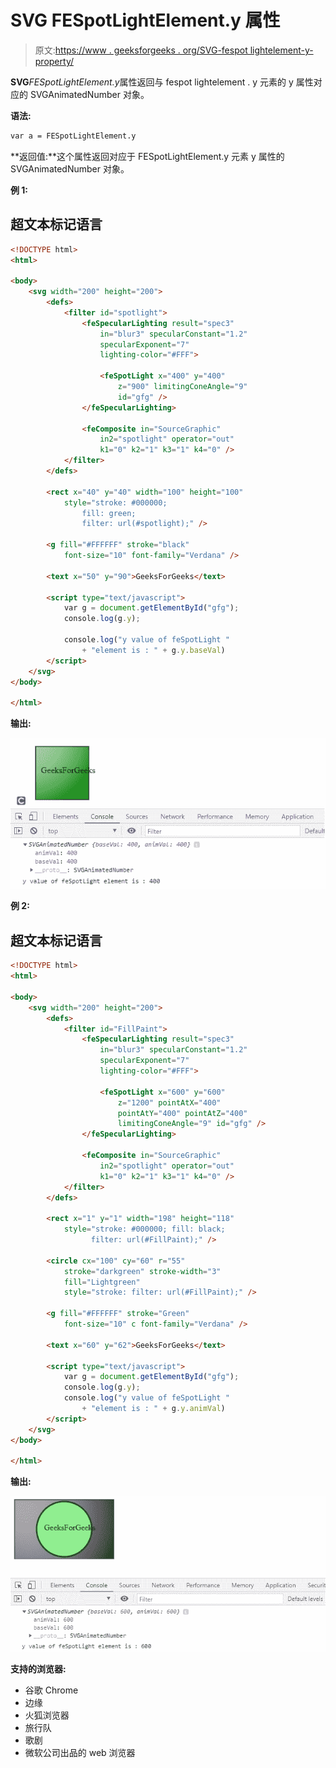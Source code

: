 # SVG FESpotLightElement.y 属性

> 原文:[https://www . geeksforgeeks . org/SVG-fespot lightelement-y-property/](https://www.geeksforgeeks.org/svg-fespotlightelement-y-property/)

**SVG***FESpotLightElement.y*属性返回与 fespot lightelement . y 元素的 y 属性对应的 SVGAnimatedNumber 对象。

**语法:**

```html
var a = FESpotLightElement.y

```

**返回值:**这个属性返回对应于 FESpotLightElement.y 元素 y 属性的 SVGAnimatedNumber 对象。

**例 1:**

## 超文本标记语言

```html
<!DOCTYPE html>
<html>

<body>
    <svg width="200" height="200">
        <defs>
            <filter id="spotlight">
                <feSpecularLighting result="spec3" 
                    in="blur3" specularConstant="1.2" 
                    specularExponent="7"
                    lighting-color="#FFF">

                    <feSpotLight x="400" y="400" 
                        z="900" limitingConeAngle="9" 
                        id="gfg" />
                </feSpecularLighting>

                <feComposite in="SourceGraphic" 
                    in2="spotlight" operator="out" 
                    k1="0" k2="1" k3="1" k4="0" />
            </filter>
        </defs>

        <rect x="40" y="40" width="100" height="100" 
            style="stroke: #000000; 
                fill: green; 
                filter: url(#spotlight);" />

        <g fill="#FFFFFF" stroke="black" 
            font-size="10" font-family="Verdana" />

        <text x="50" y="90">GeeksForGeeks</text>

        <script type="text/javascript">
            var g = document.getElementById("gfg");
            console.log(g.y);

            console.log("y value of feSpotLight "
                + "element is : " + g.y.baseVal)
        </script>
    </svg>
</body>

</html>
```

**输出:**

![](img/9d2421a5ad83c673c58a0d99dd179756.png)

**例 2:**

## 超文本标记语言

```html
<!DOCTYPE html>
<html>

<body>
    <svg width="200" height="200">
        <defs>
            <filter id="FillPaint">
                <feSpecularLighting result="spec3" 
                    in="blur3" specularConstant="1.2" 
                    specularExponent="7"
                    lighting-color="#FFF">

                    <feSpotLight x="600" y="600" 
                        z="1200" pointAtX="400" 
                        pointAtY="400" pointAtZ="400"
                        limitingConeAngle="9" id="gfg" />
                </feSpecularLighting>

                <feComposite in="SourceGraphic" 
                    in2="spotlight" operator="out" 
                    k1="0" k2="1" k3="1" k4="0" />
            </filter>
        </defs>

        <rect x="1" y="1" width="198" height="118" 
            style="stroke: #000000; fill: black; 
                  filter: url(#FillPaint);" />

        <circle cx="100" cy="60" r="55" 
            stroke="darkgreen" stroke-width="3" 
            fill="Lightgreen"
            style="stroke: filter: url(#FillPaint);" />

        <g fill="#FFFFFF" stroke="Green" 
            font-size="10" c font-family="Verdana" />

        <text x="60" y="62">GeeksForGeeks</text>

        <script type="text/javascript">
            var g = document.getElementById("gfg");
            console.log(g.y);
            console.log("y value of feSpotLight "
                + "element is : " + g.y.animVal)
        </script>
    </svg>
</body>

</html>
```

**输出:**

![](img/bafd635a0b74393598123728ba74eccb.png)

**支持的浏览器:**

*   谷歌 Chrome
*   边缘
*   火狐浏览器
*   旅行队
*   歌剧
*   微软公司出品的 web 浏览器